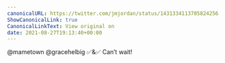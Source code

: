```yaml
---
canonicalURL: https://twitter.com/jmjordan/status/1431334113705824256
ShowCanonicalLink: true
CanonicalLinkText: View original on
date: 2021-08-27T19:13:40+00:00
---
```

@mametown @gracehelbig ✅&amp;✅ Can’t wait!
